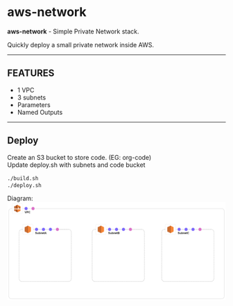 # aws-network
**aws-network** - Simple Private Network stack.

Quickly deploy a small private network inside AWS.

------------
FEATURES
------------
* 1 VPC  
* 3 subnets  
* Parameters  
* Named Outputs

------------
Deploy
------------
Create an S3 bucket to store code. (EG: org-code)  
Update deploy.sh with subnets and code bucket  

````
./build.sh
./deploy.sh
````

Diagram: 
![alt text][logo]

[logo]: simple-private.png "Simple Private Network"